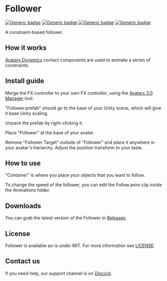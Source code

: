 # Follower
  
[![Generic badge](https://img.shields.io/badge/Version-1.2-orange.svg)](https://github.com/VRLabs/Follower/releases/latest)
[![Generic badge](https://img.shields.io/badge/Unity-2019.4.31f1-informational.svg)](https://unity3d.com/unity/whats-new/2019.4.31)
[![Generic badge](https://img.shields.io/badge/SDK-AvatarSDK3-informational.svg)](https://vrchat.com/home/download)
[![Generic badge](https://img.shields.io/badge/License-MIT-informational.svg)](https://github.com/VRLabs/Follower/blob/main/LICENSE)  

A constraint-based follower.

## How it works

[Avatars Dynamics](https://docs.vrchat.com/v2022.1.2/docs/latest-release#sdk) contact components are used to animate a series of constraints.

## Install guide

Merge the FX controller to your own FX controller, using the [Avatars 3.0 Manager](https://github.com/VRLabs/Avatars-3.0-Manager) tool.
 
"Follower.prefab" should go to the base of your Unity scene, which will give it base Unity scaling.

Unpack the prefab by right-clicking it.

Place "Follower" at the base of your avatar.

Remove "Follower Target" outside of "Follower" and place it anywhere in your avatar's hierarchy. Adjust the position transform to your taste.

## How to use

"Container" is where you place your objects that you want to follow.

To change the speed of the follower, you can edit the Follow.anim clip inside the Animations folder.

## Downloads

You can grab the latest version of the Follower in [Releases](https://github.com/VRLabs/Follower/releases/latest).

## License

Follower is available as-is under MIT. For more information see [LICENSE](https://github.com/VRLabs/Follower/blob/main/LICENSE).

## Contact us

If you need help, our support channel is on [Discord](https://discord.vrlabs.dev).
